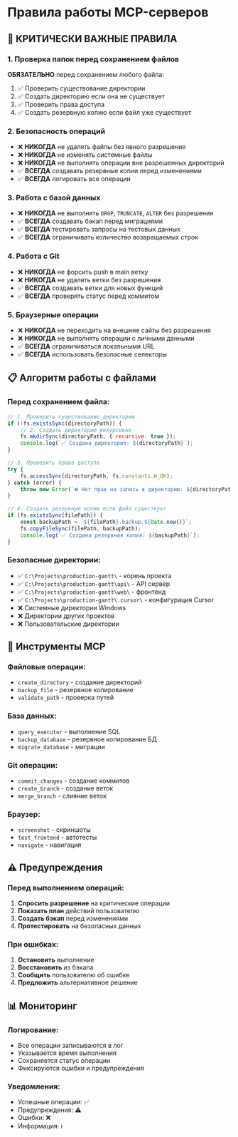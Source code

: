 # Правила работы MCP-серверов

## 🚨 КРИТИЧЕСКИ ВАЖНЫЕ ПРАВИЛА

### 1. Проверка папок перед сохранением файлов
**ОБЯЗАТЕЛЬНО** перед сохранением любого файла:
1. ✅ Проверить существование директории
2. ✅ Создать директорию если она не существует
3. ✅ Проверить права доступа
4. ✅ Создать резервную копию если файл уже существует

### 2. Безопасность операций
- ❌ **НИКОГДА** не удалять файлы без явного разрешения
- ❌ **НИКОГДА** не изменять системные файлы
- ❌ **НИКОГДА** не выполнять операции вне разрешенных директорий
- ✅ **ВСЕГДА** создавать резервные копии перед изменениями
- ✅ **ВСЕГДА** логировать все операции

### 3. Работа с базой данных
- ❌ **НИКОГДА** не выполнять `DROP`, `TRUNCATE`, `ALTER` без разрешения
- ✅ **ВСЕГДА** создавать бэкап перед миграциями
- ✅ **ВСЕГДА** тестировать запросы на тестовых данных
- ✅ **ВСЕГДА** ограничивать количество возвращаемых строк

### 4. Работа с Git
- ❌ **НИКОГДА** не форсить push в main ветку
- ❌ **НИКОГДА** не удалять ветки без разрешения
- ✅ **ВСЕГДА** создавать ветки для новых функций
- ✅ **ВСЕГДА** проверять статус перед коммитом

### 5. Браузерные операции
- ❌ **НИКОГДА** не переходить на внешние сайты без разрешения
- ❌ **НИКОГДА** не выполнять операции с личными данными
- ✅ **ВСЕГДА** ограничиваться локальными URL
- ✅ **ВСЕГДА** использовать безопасные селекторы

## 📋 Алгоритм работы с файлами

### Перед сохранением файла:
```javascript
// 1. Проверить существование директории
if (!fs.existsSync(directoryPath)) {
    // 2. Создать директорию рекурсивно
    fs.mkdirSync(directoryPath, { recursive: true });
    console.log(`✅ Создана директория: ${directoryPath}`);
}

// 3. Проверить права доступа
try {
    fs.accessSync(directoryPath, fs.constants.W_OK);
} catch (error) {
    throw new Error(`❌ Нет прав на запись в директорию: ${directoryPath}`);
}

// 4. Создать резервную копию если файл существует
if (fs.existsSync(filePath)) {
    const backupPath = `${filePath}.backup.${Date.now()}`;
    fs.copyFileSync(filePath, backupPath);
    console.log(`✅ Создана резервная копия: ${backupPath}`);
}
```

### Безопасные директории:
- ✅ `C:\Projects\production-gantt\` - корень проекта
- ✅ `C:\Projects\production-gantt\api\` - API сервер
- ✅ `C:\Projects\production-gantt\web\` - фронтенд
- ✅ `C:\Projects\production-gantt\.cursor\` - конфигурация Cursor
- ❌ Системные директории Windows
- ❌ Директории других проектов
- ❌ Пользовательские директории

## 🔧 Инструменты MCP

### Файловые операции:
- `create_directory` - создание директорий
- `backup_file` - резервное копирование
- `validate_path` - проверка путей

### База данных:
- `query_executor` - выполнение SQL
- `backup_database` - резервное копирование БД
- `migrate_database` - миграции

### Git операции:
- `commit_changes` - создание коммитов
- `create_branch` - создание веток
- `merge_branch` - слияние веток

### Браузер:
- `screenshot` - скриншоты
- `test_frontend` - автотесты
- `navigate` - навигация

## ⚠️ Предупреждения

### Перед выполнением операций:
1. **Спросить разрешение** на критические операции
2. **Показать план** действий пользователю
3. **Создать бэкап** перед изменениями
4. **Протестировать** на безопасных данных

### При ошибках:
1. **Остановить** выполнение
2. **Восстановить** из бэкапа
3. **Сообщить** пользователю об ошибке
4. **Предложить** альтернативное решение

## 📊 Мониторинг

### Логирование:
- Все операции записываются в лог
- Указывается время выполнения
- Сохраняется статус операции
- Фиксируются ошибки и предупреждения

### Уведомления:
- Успешные операции: ✅
- Предупреждения: ⚠️
- Ошибки: ❌
- Информация: ℹ️
